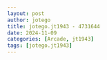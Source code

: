 ```yaml
---
layout: post
author: jotego
title: jotego.jt1943 - 4731644
date: 2024-11-09
categories: [Arcade, jt1943]
tags: [jotego.jt1943]
---
```


